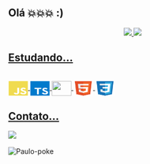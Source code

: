 ## Olá 💥💥💥 :)
<div align="center">
  <a href="https://github.com/pauloarantesmachado">
  <img height="180em" src="https://github-readme-stats.vercel.app/api?username=pauloarantesmachado&show_icons=true&theme=tokyonight&include_all_commits=true&count_private=true"/>
  <img height="180em" src="https://github-readme-stats.vercel.app/api/top-langs/?username=pauloarantesmachado&layout=compact&langs_count=7&theme=tokyonight"/>
</div>

## Estudando...
<div style="display: inline_block"><br>
  <img align="center" alt="Paulo-Js" height="30" width="40" src="https://raw.githubusercontent.com/devicons/devicon/master/icons/javascript/javascript-plain.svg">
  <img align="center" alt="Paulo-Ts" height="30" width="40" src="https://raw.githubusercontent.com/devicons/devicon/master/icons/typescript/typescript-plain.svg">
   <img align="center" height="30" width="40" src="https://cdn.jsdelivr.net/gh/devicons/devicon/icons/angularjs/angularjs-original.svg">
  <img align="center" alt="Paulo-HTML" height="30" width="40" src="https://raw.githubusercontent.com/devicons/devicon/master/icons/html5/html5-original.svg">
  <img align="center" alt="Paulo-CSS" height="30" width="40" src="https://raw.githubusercontent.com/devicons/devicon/master/icons/css3/css3-original.svg">
</div>

## Contato...
<div>
  
 
  <a href="https://www.linkedin.com/feed/?trk=sem-ga_campid%3D12619604102_asid%3D122510713320_crid%3D509739556283_kw%3Dlikedin_d%3Dc_tid%3Dkwd-2694945982_n%3Dg_mt%3Dp_geo%3D9074180_slid%3D"><img src="https://img.shields.io/badge/-LinkedIn-%230077B5?style=for-the-badge&logo=linkedin&logoColor=white" target="_blank"></a>
</div>

<div>
<img src="https://pa1.narvii.com/6524/ccf23d595525079d4f9b33e8d696267f9a59e15d_hq.gif" alt="Paulo-poke" height="229" width="320">
</div>


